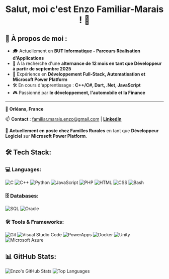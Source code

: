 <h1 align="center">Salut, moi c'est Enzo Familiar-Marais ! 👋</h1>

## 📌 À propos de moi :
- 🎓 Actuellement en **BUT Informatique - Parcours Réalisation d'Applications**
- 💼 À la recherche d'une **alternance de 12 mois en tant que Développeur à partir de septembre 2025**
- 🚀 Expérience en **Développement Full-Stack, Automatisation et Microsoft Power Platform**
- 🛠️ En cours d'apprentissage : **C++/C#, Dart, .Net, JavaScript**
- 🎮 Passionné par **le développement, l'automobile et la Finance**

---

📍 **Orléans, France**  

📫 **Contact** : [familiar.marais.enzo@gmail.com](mailto:familiar.marais.enzo@gmail.com) | **[LinkedIn](https://www.linkedin.com/in/enzo-familiar-marais-7a78622b5/)**  

🏢 **Actuellement en poste chez Familles Rurales** en tant que **Développeur Logiciel** sur **Microsoft Power Platform**.

## 🛠 Tech Stack:

### 💻 Languages:
![C](https://img.shields.io/badge/C-%2300599C.svg?style=for-the-badge&logo=c&logoColor=white)
![C++](https://img.shields.io/badge/C++-%2300599C.svg?style=for-the-badge&logo=c%2B%2B&logoColor=white)
![Python](https://img.shields.io/badge/Python-%233776AB.svg?style=for-the-badge&logo=python&logoColor=white)
![JavaScript](https://img.shields.io/badge/JavaScript-%23F7DF1E.svg?style=for-the-badge&logo=javascript&logoColor=black)
![PHP](https://img.shields.io/badge/PHP-%23777BB4.svg?style=for-the-badge&logo=php&logoColor=white)
![HTML](https://img.shields.io/badge/HTML5-%23E34F26.svg?style=for-the-badge&logo=html5&logoColor=white)
![CSS](https://img.shields.io/badge/CSS3-%231572B6.svg?style=for-the-badge&logo=css3&logoColor=white)
![Bash](https://img.shields.io/badge/Bash-%234EAA25.svg?style=for-the-badge&logo=gnu-bash&logoColor=white)

### 🗄️ Databases:
![SQL](https://img.shields.io/badge/SQL-%234479A1.svg?style=for-the-badge&logo=postgresql&logoColor=white)
![Oracle](https://img.shields.io/badge/Oracle-%23F80000.svg?style=for-the-badge&logo=oracle&logoColor=white)

### 🛠️ Tools & Frameworks:
![Git](https://img.shields.io/badge/Git-%23F05032.svg?style=for-the-badge&logo=git&logoColor=white)
![Visual Studio Code](https://img.shields.io/badge/VS%20Code-%23007ACC.svg?style=for-the-badge&logo=visual-studio-code&logoColor=white)
![PowerApps](https://img.shields.io/badge/PowerApps-%237A43D5.svg?style=for-the-badge&logo=powerapps&logoColor=white)
![Docker](https://img.shields.io/badge/Docker-%230db7ed.svg?style=for-the-badge&logo=docker&logoColor=white)
![Unity](https://img.shields.io/badge/Unity-%23000000.svg?style=for-the-badge&logo=unity&logoColor=white)
![Microsoft Azure](https://img.shields.io/badge/Azure-%230072C6.svg?style=for-the-badge&logo=microsoftazure&logoColor=white)

## 📊 GitHub Stats:
![Enzo's GitHub Stats](https://github-readme-stats.vercel.app/api?username=EnzoFamiliar-Marais&show_icons=true&theme=tokyonight)
![Top Languages](https://github-readme-stats.vercel.app/api/top-langs/?username=EnzoFamiliar-Marais&layout=compact&theme=tokyonight)








